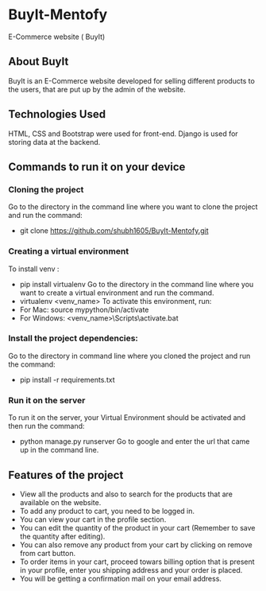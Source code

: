# BuyIt-Mentofy
E-Commerce website ( BuyIt) 
## About BuyIt
BuyIt is an E-Commerce website developed for selling different products to the users, that are put up by the admin of the website.
## Technologies Used
HTML, CSS and Bootstrap were used for front-end. Django is used for storing data at the backend.
## Commands to run it on your device
### Cloning the project
Go to the directory in the command line where you want to clone the project and run the command:
* git clone https://github.com/shubh1605/BuyIt-Mentofy.git
### Creating a virtual environment
To install venv : 
* pip install virtualenv
Go to the directory in the command line where you want to create a virtual environment and run the command.
* virtualenv <venv_name>
To activate this environment, run:
* For Mac: source mypython/bin/activate 
* For Windows: <venv_name>\Scripts\activate.bat
### Install the project dependencies:
Go to the directory in command line where you cloned the project and run the command: 
* pip install -r requirements.txt
### Run it on the server
To run it on the server, your Virtual Environment should be activated and then run the command:
* python manage.py runserver
Go to google and enter the url that came up in the command line.
## Features of the project
*  View all the products and also to search for the products that are available on the website.
* To add any product to cart, you need to be logged in.
* You can view your cart in the profile section.
* You can edit the quantity of the product in your cart (Remember to save the quantity after editing).
* You can also remove any product from your cart by clicking on remove from cart button.
* To order items in your cart, proceed towars billing option that is present in your profile, enter you shipping address and your order is placed.
* You will be getting a confirmation mail on your email address.
